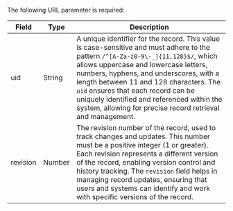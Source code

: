 The following URL parameter is required:

| Field      | Type   | Description                                                                                           |
|------------|--------|-------------------------------------------------------------------------------------------------------|
| uid        | String | A unique identifier for the record. This value is case-sensitive and must adhere to the pattern `/^[A-Za-z0-9\-_]{11,128}$/`, which allows uppercase and lowercase letters, numbers, hyphens, and underscores, with a length between 11 and 128 characters. The `uid` ensures that each record can be uniquely identified and referenced within the system, allowing for precise record retrieval and management. |
| revision   | Number | The revision number of the record, used to track changes and updates. This number must be a positive integer (1 or greater). Each revision represents a different version of the record, enabling version control and history tracking. The `revision` field helps in managing record updates, ensuring that users and systems can identify and work with specific versions of the record. |

